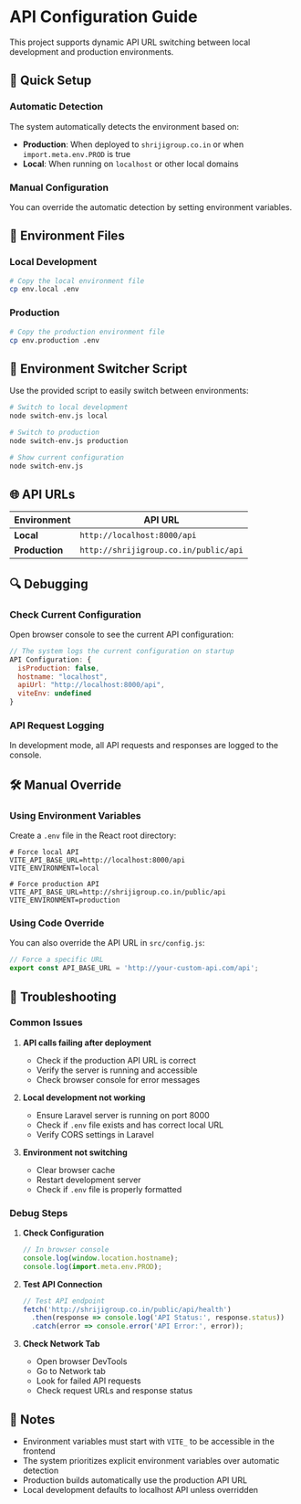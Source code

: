 # API Configuration Guide

This project supports dynamic API URL switching between local development and production environments.

## 🚀 Quick Setup

### Automatic Detection
The system automatically detects the environment based on:
- **Production**: When deployed to `shrijigroup.co.in` or when `import.meta.env.PROD` is true
- **Local**: When running on `localhost` or other local domains

### Manual Configuration
You can override the automatic detection by setting environment variables.

## 📁 Environment Files

### Local Development
```bash
# Copy the local environment file
cp env.local .env
```

### Production
```bash
# Copy the production environment file
cp env.production .env
```

## 🔧 Environment Switcher Script

Use the provided script to easily switch between environments:

```bash
# Switch to local development
node switch-env.js local

# Switch to production
node switch-env.js production

# Show current configuration
node switch-env.js
```

## 🌐 API URLs

| Environment | API URL |
|-------------|---------|
| **Local** | `http://localhost:8000/api` |
| **Production** | `http://shrijigroup.co.in/public/api` |

## 🔍 Debugging

### Check Current Configuration
Open browser console to see the current API configuration:
```javascript
// The system logs the current configuration on startup
API Configuration: {
  isProduction: false,
  hostname: "localhost",
  apiUrl: "http://localhost:8000/api",
  viteEnv: undefined
}
```

### API Request Logging
In development mode, all API requests and responses are logged to the console.

## 🛠️ Manual Override

### Using Environment Variables
Create a `.env` file in the React root directory:

```env
# Force local API
VITE_API_BASE_URL=http://localhost:8000/api
VITE_ENVIRONMENT=local

# Force production API
VITE_API_BASE_URL=http://shrijigroup.co.in/public/api
VITE_ENVIRONMENT=production
```

### Using Code Override
You can also override the API URL in `src/config.js`:

```javascript
// Force a specific URL
export const API_BASE_URL = 'http://your-custom-api.com/api';
```

## 🚨 Troubleshooting

### Common Issues

1. **API calls failing after deployment**
   - Check if the production API URL is correct
   - Verify the server is running and accessible
   - Check browser console for error messages

2. **Local development not working**
   - Ensure Laravel server is running on port 8000
   - Check if `.env` file exists and has correct local URL
   - Verify CORS settings in Laravel

3. **Environment not switching**
   - Clear browser cache
   - Restart development server
   - Check if `.env` file is properly formatted

### Debug Steps

1. **Check Configuration**
   ```javascript
   // In browser console
   console.log(window.location.hostname);
   console.log(import.meta.env.PROD);
   ```

2. **Test API Connection**
   ```javascript
   // Test API endpoint
   fetch('http://shrijigroup.co.in/public/api/health')
     .then(response => console.log('API Status:', response.status))
     .catch(error => console.error('API Error:', error));
   ```

3. **Check Network Tab**
   - Open browser DevTools
   - Go to Network tab
   - Look for failed API requests
   - Check request URLs and response status

## 📝 Notes

- Environment variables must start with `VITE_` to be accessible in the frontend
- The system prioritizes explicit environment variables over automatic detection
- Production builds automatically use the production API URL
- Local development defaults to localhost API unless overridden
